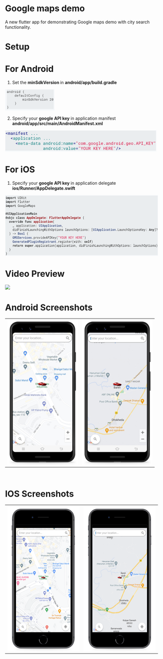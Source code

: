 # Google maps demo
A new flutter app for demonstrating Google maps demo with city search functionality.

# Setup
 # For Android 
 1. Set the <b> minSdkVersion </b> in <b> android/app/build.gradle </b>

  <img src="https://github.com/MarvelApps-Flutter/google_maps_demo/blob/master/media/android/build_gradle.png" height="70px">

 2. Specify your <b> google API key </b> in application manifest <b> android/app/src/main/AndroidManifest.xml </b>

  <img src="https://github.com/MarvelApps-Flutter/google_maps_demo/blob/master/media/android/android_manifest.png" height="70px">

 # For iOS

 1. Specify your <b> google API key </b> in application delegate <b> ios/Runner/AppDelegate.swift </b>

  <img src="https://github.com/MarvelApps-Flutter/google_maps_demo/blob/master/media/ios/appdelegate.png" height="200px">

# Video Preview
<img src="https://github.com/MarvelApps-Flutter/google_maps_demo/blob/master/media/gif/demo.gif" height="480px"></td>

# Android Screenshots

<table>
  <tr>
    <td><img src="https://github.com/MarvelApps-Flutter/google_maps_demo/blob/master/media/android/android1.png" height="480px"></td>
    <td><img src="https://github.com/MarvelApps-Flutter/google_maps_demo/blob/master/media/android/android2.png" height="480px"></td>
  </tr>
 </table>
</br>

# IOS Screenshots

<table>
  <tr>
    <td><img src="https://github.com/MarvelApps-Flutter/google_maps_demo/blob/master/media/ios/ios1.png" height="480px"></td>
    <td><img src="https://github.com/MarvelApps-Flutter/google_maps_demo/blob/master/media/ios/ios2.png" height="480px"></td>
  </tr>
 </table>

 